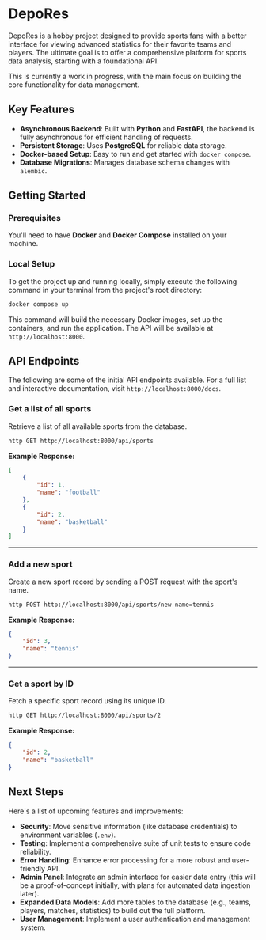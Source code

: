 # DepoRes

DepoRes is a hobby project designed to provide sports fans with a better interface for viewing advanced statistics for their favorite teams and players. The ultimate goal is to offer a comprehensive platform for sports data analysis, starting with a foundational API.

This is currently a work in progress, with the main focus on building the core functionality for data management.

## Key Features

  * **Asynchronous Backend**: Built with **Python** and **FastAPI**, the backend is fully asynchronous for efficient handling of requests.
  * **Persistent Storage**: Uses **PostgreSQL** for reliable data storage.
  * **Docker-based Setup**: Easy to run and get started with `docker compose`.
  * **Database Migrations**: Manages database schema changes with `alembic`.

## Getting Started

### Prerequisites

You'll need to have **Docker** and **Docker Compose** installed on your machine.

### Local Setup

To get the project up and running locally, simply execute the following command in your terminal from the project's root directory:

```bash
docker compose up
```

This command will build the necessary Docker images, set up the containers, and run the application. The API will be available at `http://localhost:8000`.

## API Endpoints

The following are some of the initial API endpoints available. For a full list and interactive documentation, visit `http://localhost:8000/docs`.

### Get a list of all sports

Retrieve a list of all available sports from the database.

```bash
http GET http://localhost:8000/api/sports
```

**Example Response:**

```json
[
    {
        "id": 1,
        "name": "football"
    },
    {
        "id": 2,
        "name": "basketball"
    }
]
```

-----

### Add a new sport

Create a new sport record by sending a POST request with the sport's name.

```bash
http POST http://localhost:8000/api/sports/new name=tennis
```

**Example Response:**

```json
{
    "id": 3,
    "name": "tennis"
}
```

-----

### Get a sport by ID

Fetch a specific sport record using its unique ID.

```bash
http GET http://localhost:8000/api/sports/2
```

**Example Response:**

```json
{
    "id": 2,
    "name": "basketball"
}
```

## Next Steps

Here's a list of upcoming features and improvements:

  * **Security**: Move sensitive information (like database credentials) to environment variables (`.env`).
  * **Testing**: Implement a comprehensive suite of unit tests to ensure code reliability.
  * **Error Handling**: Enhance error processing for a more robust and user-friendly API.
  * **Admin Panel**: Integrate an admin interface for easier data entry (this will be a proof-of-concept initially, with plans for automated data ingestion later).
  * **Expanded Data Models**: Add more tables to the database (e.g., teams, players, matches, statistics) to build out the full platform.
  * **User Management**: Implement a user authentication and management system.